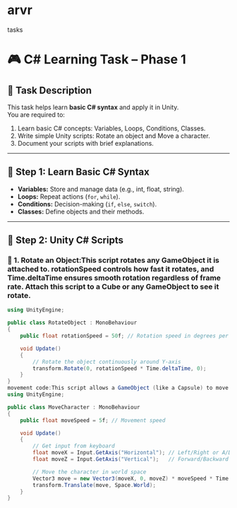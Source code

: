 # arvr
tasks
# 🎮 C# Learning Task – Phase 1

## 📌 Task Description
This task helps learn **basic C# syntax** and apply it in Unity.  
You are required to:

1. Learn basic C# concepts: Variables, Loops, Conditions, Classes.  
2. Write simple Unity scripts: Rotate an object and Move a character.  
3. Document your scripts with brief explanations.

---

## 📌 Step 1: Learn Basic C# Syntax
- **Variables:** Store and manage data (e.g., int, float, string).  
- **Loops:** Repeat actions (`for`, `while`).  
- **Conditions:** Decision-making (`if`, `else`, `switch`).  
- **Classes:** Define objects and their methods.

---

## 📌 Step 2: Unity C# Scripts

### 🔹 1. Rotate an Object:This script rotates any GameObject it is attached to. rotationSpeed controls how fast it rotates, and Time.deltaTime ensures smooth rotation regardless of frame rate. Attach this script to a Cube or any GameObject to see it rotate.

```csharp
using UnityEngine;

public class RotateObject : MonoBehaviour
{
    public float rotationSpeed = 50f; // Rotation speed in degrees per second

    void Update()
    {
        // Rotate the object continuously around Y-axis
        transform.Rotate(0, rotationSpeed * Time.deltaTime, 0);
    }
}
movement code:This script allows a GameObject (like a Capsule) to move based on keyboard input. Input.GetAxis() detects horizontal and vertical input, and transform.Translate() moves the object in 3D space. Attach this script to a Capsule or any GameObject you want to move
using UnityEngine;

public class MoveCharacter : MonoBehaviour
{
    public float moveSpeed = 5f; // Movement speed

    void Update()
    {
        // Get input from keyboard
        float moveX = Input.GetAxis("Horizontal"); // Left/Right or A/D
        float moveZ = Input.GetAxis("Vertical");   // Forward/Backward or W/S

        // Move the character in world space
        Vector3 move = new Vector3(moveX, 0, moveZ) * moveSpeed * Time.deltaTime;
        transform.Translate(move, Space.World);
    }
}
